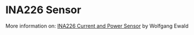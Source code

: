 # INA226 Sensor

More information on: [INA226 Current and Power Sensor](https://wolles-elektronikkiste.de/en/ina226-current-and-power-sensor) by Wolfgang Ewald


